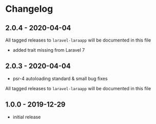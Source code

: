 # Changelog

## 2.0.4 - 2020-04-04

All tagged releases to `laravel-laraapp` will be documented in this file

- added trait missing from Laravel 7

## 2.0.3 - 2020-04-04

- psr-4 autoloading standard & small bug fixes

All tagged releases to `laravel-laraapp` will be documented in this file

## 1.0.0 - 2019-12-29

- initial release